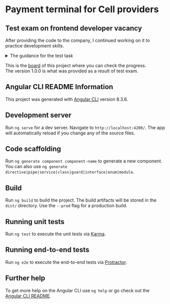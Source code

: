 # Payment terminal for Cell providers

## Test exam on frontend developer vacancy

After providing the code to the company, I continued working on it to practice development skills.

<details>
<summary>The guidance for the test task</summary>

For resolving the task it is allowed and necessary to use any frameworks and components which would save your time and allow to solve the task optimally. However, we ask you to provide short description of frameworks or libraries that were used and what for.

#### Practical test

- We dont have full detailed requirements to the system functionality here as they are not necessary in this task and you are allowed to make certain assumptions. The purpose of this task is to assess your practice skills of developing and designing the client part of web applications.
- All calls to the API / server-side must be mocked.
- We dont provide design of the screens here, so the level of design / pixel perfect layout will not be evaluated here.
- The layout of all screens must be adaptive - to support different sizes of device screens, including mobile screens.
- Big advantage would be to think through and design corresponding toolset to support future scalability of the project

#### Payment terminal for the cell providers

Develop (HTML/CSS-coding and implement client-side logic) application interface for the terminal providing the service of refilling the balance of cellular operators. The application should have the following screens / basic input and control elements:

1. Main screen

- The list of supported telecom operators: MTS, Beeline, Megafon (implement flexibility to extend list of supported operators).
- Click on certain operator should redirect to the refilling screen.

2. Refill balance form

- Identifier of the selected operator
- Phone number input field (with mask and validation)
- The field for entering the amount of refill in rubles (with mask and validation, min possible amount - 1 rub, max - 1000 rubles)
- Submit button - should wait for a response from the server, show a message about the success or error. In case of success, return to the main screen. Success and error should be implemented randomly.

#### Comments

The result of your work should be published here, on github. You should send us link to github repository with source code and a link to the working version of the app (for this you can use github pages or any other hosting).

</details>

This is the [board](https://github.com/users/anastasia-a-zhivaeva/projects/2) of this project where you can check the progress. \
The version 1.0.0 is what was provided as a result of test exam.

## Angular CLI README Information

This project was generated with [Angular CLI](https://github.com/angular/angular-cli) version 8.3.6.

## Development server

Run `ng serve` for a dev server. Navigate to `http://localhost:4200/`. The app will automatically reload if you change any of the source files.

## Code scaffolding

Run `ng generate component component-name` to generate a new component. You can also use `ng generate directive|pipe|service|class|guard|interface|enum|module`.

## Build

Run `ng build` to build the project. The build artifacts will be stored in the `dist/` directory. Use the `--prod` flag for a production build.

## Running unit tests

Run `ng test` to execute the unit tests via [Karma](https://karma-runner.github.io).

## Running end-to-end tests

Run `ng e2e` to execute the end-to-end tests via [Protractor](http://www.protractortest.org/).

## Further help

To get more help on the Angular CLI use `ng help` or go check out the [Angular CLI README](https://github.com/angular/angular-cli/blob/master/README.md).
